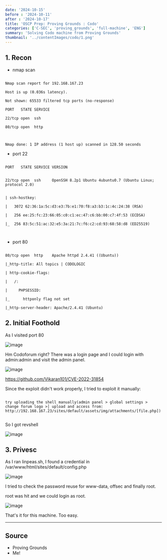 ```yaml
---
date: '2024-10-15'
before : '2024-10-11'
after : '2024-10-17'
title: 'OSCP Prep: Proving Grounds : Codo'
categories: ['C-SEC', 'proving_grounds', 'full-machine', 'ENG']
summary: 'Solving Codo machine from Proving Grounds'
thumbnail: '../contentImages/codo/1.png'
---
```


  

## 1. Recon

- nmap scan

```

Nmap scan report for 192.168.167.23

Host is up (0.036s latency).

Not shown: 65533 filtered tcp ports (no-response)

PORT   STATE SERVICE

22/tcp open  ssh

80/tcp open  http

  

Nmap done: 1 IP address (1 host up) scanned in 128.50 seconds

```

- port 22

```

PORT   STATE SERVICE VERSION                                                  

22/tcp open  ssh     OpenSSH 8.2p1 Ubuntu 4ubuntu0.7 (Ubuntu Linux; protocol 2.0)                                                                          

| ssh-hostkey:                                

|   3072 62:36:1a:5c:d3:e3:7b:e1:70:f8:a3:b3:1c:4c:24:38 (RSA)

|   256 ee:25:fc:23:66:05:c0:c1:ec:47:c6:bb:00:c7:4f:53 (ECDSA)

|_  256 83:5c:51:ac:32:e5:3a:21:7c:f6:c2:cd:93:68:58:d8 (ED25519)

  

```

- port 80

```

80/tcp open  http    Apache httpd 2.4.41 ((Ubuntu))

|_http-title: All topics | CODOLOGIC

| http-cookie-flags:

|   /:

|     PHPSESSID:

|_      httponly flag not set

|_http-server-header: Apache/2.4.41 (Ubuntu)

```

## 2. Initial Foothold

  

As I visited port 80

![image](../contentImages/codo/1.png)

Hm Codoforum right? There was a login page and I could login with admin:admin and visit the admin panel.

  

![image](../contentImages/codo/4.png)

  
  
  

https://github.com/Vikaran101/CVE-2022-31854

  

Since the exploit didn't work properly, I tried to exploit it manually:

  

```

try uploading the shell manually(admin panel > global settings > change forum logo >│ upload and access from: http://192.168.167.23/sites/default/assets/img/attachments/[file.php])  

```

So I got revshell

![image](../contentImages/codo/5.png)

## 3. Privesc

  

As I ran linpeas.sh, I found a credential in /var/www/html/sites/default/config.php

  

![image](../contentImages/codo/7.png)

  

I tried to check the password reuse for www-data, offsec and finally root.

root was hit and we could login as root.

  

![image](../contentImages/codo/8.png)

  

That's it for this machine. Too easy.

  

---
## Source

- Proving Grounds
- Me!